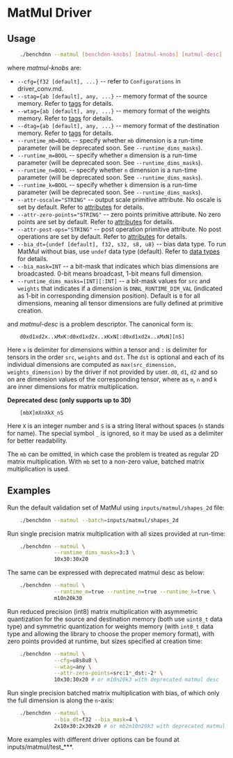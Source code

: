 # MatMul Driver

## Usage
``` sh
    ./benchdnn --matmul [benchdnn-knobs] [matmul-knobs] [matmul-desc] ...
```

where *matmul-knobs* are:

 - `--cfg={f32 [default], ...}` -- refer to ``Configurations`` in
            driver_conv.md.
 - `--stag={ab [default], any, ...}` -- memory format of the source memory.
            Refer to [tags](knobs_tag.md) for details.
 - `--wtag={ab [default], any, ...}` -- memory format of the weights memory.
            Refer to [tags](knobs_tag.md) for details.
 - `--dtag={ab [default], any, ...}` -- memory format of the destination memory.
            Refer to [tags](knobs_tag.md) for details.
 - `--runtime_mb=BOOL` -- specify whether `mb` dimension is a run-time
            parameter (will be deprecated soon. See `--runtime_dims_masks`).
 - `--runtime_m=BOOL` -- specify whether `m` dimension is a run-time parameter
            (will be deprecated soon. See `--runtime_dims_masks`).
 - `--runtime_n=BOOL` -- specify whether `n` dimension is a run-time parameter
            (will be deprecated soon. See `--runtime_dims_masks`).
 - `--runtime_k=BOOL` -- specify whether `k` dimension is a run-time parameter
            (will be deprecated soon. See `--runtime_dims_masks`).
 - `--attr-oscale="STRING"` -- output scale primitive attribute. No oscale is
            set by default. Refer to [attributes](knobs_attr.md) for details.
 - `--attr-zero-points="STRING"` -- zero points primitive attribute. No zero
            points are set by default. Refer to [attributes](knobs_attr.md)
            for details.
 - `--attr-post-ops="STRING"` -- post operation primitive attribute. No post
            operations are set by default. Refer to [attributes](knobs_attr.md)
            for details.
 - `--bia_dt={undef [default], f32, s32, s8, u8}` -- bias data type.
            To run MatMul without bias, use `undef` data type (default).
            Refer to [data types](knobs_dt.md) for details.
 - `--bia_mask=INT` -- a bit-mask that indicates which bias dimensions are
            broadcasted. 0-bit means broadcast, 1-bit means full dimension.
- `--runtime_dims_masks=[INT][:INT]` -- a bit-mask values for `src` and
            `weights` that indicates if a dimension is `DNNL_RUNTIME_DIM_VAL`
            (indicated as 1-bit in corresponding dimension position). Default is
            `0` for all dimensions, meaning all tensor dimensions are fully
            defined at primitive creation.

and *matmul-desc* is a problem descriptor. The canonical form is:
```
    d0xd1xd2x..xMxK:d0xd1xd2x..xKxN[:d0xd1xd2x..xMxN][nS]
```
Here `x` is delimiter for dimensions within a tensor and `:` is delimiter for
tensors in the order `src`, `weights` and `dst`. The `dst` is optional and each
of its individual dimensions are computed as
`max(src_dimension, weights_dimension)` by the driver if not provided by user.
`d0`, `d1`, `d2` and so on are dimension values of the corresponding tensor,
where as `m`, `n` and `k` are inner dimensions for matrix multiplication.

**Deprecated desc (only supports up to 3D)**
```
    [mbX]mXnXkX_nS
```
Here `X` is an integer number and `S` is a string literal without spaces (`n`
stands for name). The special symbol `_` is ignored, so it may be used as a
delimiter for better readability.

The `mb` can be omitted, in which case the problem is treated as regular
2D matrix multiplication. With `mb` set to a non-zero value, batched matrix
multiplication is used.

## Examples

Run the default validation set of MatMul using `inputs/matmul/shapes_2d`
file:
``` sh
    ./benchdnn --matmul --batch=inputs/matmul/shapes_2d
```

Run single precision matrix multiplication with all sizes provided at run-time:
``` sh
    ./benchdnn --matmul \
               --runtime_dims_masks=3:3 \
               10x30:30x20
```

The same can be expressed with deprecated matmul desc as below:
``` sh
    ./benchdnn --matmul \
               --runtime_m=true --runtime_n=true --runtime_k=true \
               m10n20k30
```

Run reduced precision (int8) matrix multiplication with asymmetric quantization
for the source and destination memory (both use `uint8_t` data type) and
symmetric quantization for weights memory (with `int8_t` data type and allowing
the library to choose the proper memory format), with zero points provided at
runtime, but sizes specified at creation time:
``` sh
    ./benchdnn --matmul \
               --cfg=u8s8u8 \
               --wtag=any \
               --attr-zero-points=src:1*_dst:-2* \
               10x30:30x20 # or m10n20k3 with deprecated matmul desc
```

Run single precision batched matrix multiplication with bias, of which only the
full dimension is along the `n`-axis:
``` sh
    ./benchdnn --matmul \
               --bia_dt=f32 --bia_mask=4 \
               2x10x30:2x30x20 # or mb2m10n20k3 with deprecated matmul desc
```

More examples with different driver options can be found at
inputs/matmul/test_***.
